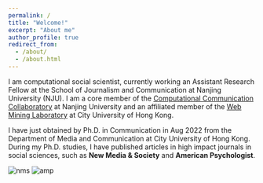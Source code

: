 ```yaml
---
permalink: /
title: "Welcome!"
excerpt: "About me"
author_profile: true
redirect_from: 
  - /about/
  - /about.html
---
```


I am computational social scientist, currently working an Assistant Research Fellow at the School of Journalism and Communication at Nanjing University (NJU). I am a core member of the [Computational Communication Collaboratory](https://computational-communication.com/) at Nanjing University and an affiliated member of the [Web Mining Laboratory](http://weblab.com.cityu.edu.hk/blog/) at City University of Hong Kong. 

I have just obtained by Ph.D. in Communication in Aug 2022 from the Department of Media and Communication at City University of Hong Kong. During my Ph.D. studies, I have published articles in high impact journals in social sciences, such as **New Media & Society** and **American Psychologist**. 

![nms](https://user-images.githubusercontent.com/13479560/190389298-a3b1924d-b6aa-4c48-b75a-151f8b40d45e.png)
![amp](https://user-images.githubusercontent.com/13479560/190389308-b3219db8-d264-41fa-9e87-8c6575091f27.png)

<script type='text/javascript' id='clustrmaps' src='//cdn.clustrmaps.com/map_v2.js?cl=ffffff&w=a&t=tt&d=1h3_yqLtidGBKa77va7G0NQLX5vIy9hsyF0ATc-N8GQ'></script>

<!-- <a class="twitter-timeline" href="https://twitter.com/jssyczc?ref_src=twsrc%5Etfw">Recent Tweets by Zhicong Chen</a> <script async src="https://platform.twitter.com/widgets.js" charset="utf-8"></script> -->
